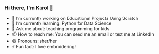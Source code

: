 ### Hi there, I'm Karol 👋



- 🔭 I’m currently working on Educational Projects Using Scratch
- 🌱 I’m currently learning: Python for Data Science
- 💬 Ask me about: teaching programming for kids
- 📫 How to reach me: You can send me an email or text me at [LinkedIn](https://www.linkedin.com/in/karolyne-rocha-bb869a190/)
- 😄 Pronouns: sher/her
- ⚡ Fun fact: I love embroidering! 
 
